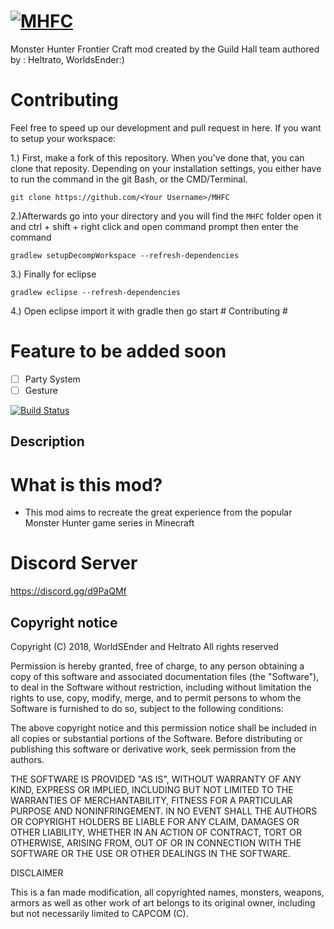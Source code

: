 # [![MHFC](https://i.imgur.com/BJbwc1e.png)](http://www.minecraftforum.net/forums/mapping-and-modding/minecraft-mods/2702398-monster-hunter-frontier-craft-1-0-2)

Monster Hunter Frontier Craft mod created by the Guild Hall team authored by : Heltrato, WorldsEnder:)

# Contributing #
Feel free to speed up our development and pull request in here. If you want to setup your workspace:

1.) First, make a fork of this repository. When you've done that, you can clone that reposity. Depending on your installation settings, you either have to run the command in the git Bash, or the CMD/Terminal.
```
git clone https://github.com/<Your Username>/MHFC
```
2.)Afterwards go into your directory and you will find the `MHFC` folder open it and ctrl + shift + right click and open command prompt
then enter the command
```
gradlew setupDecompWorkspace --refresh-dependencies
```
3.) Finally for eclipse
```
gradlew eclipse --refresh-dependencies
```
4.) Open eclipse import it with gradle then go start # Contributing #



# Feature to be added soon #
* [ ] Party System
* [ ] Gesture

[![Build Status](https://travis-ci.org/Guild-Hall/MHFC.svg)](https://travis-ci.org/Guild-Hall/MHFC)

Description
-----------

# What is this mod? #
- This mod aims to recreate the great experience from the popular Monster Hunter game series in Minecraft

# Discord Server #
https://discord.gg/d9PaQMf

Copyright notice
----------------

Copyright (C) 2018, WorldSEnder and Heltrato
All rights reserved

Permission is hereby granted, free of charge, to any person obtaining a copy of this software and associated documentation files (the "Software"), to deal in the Software without restriction, including without limitation the rights to use, copy, modify, merge, and to permit persons to whom the Software is furnished to do so, subject to the following conditions:

The above copyright notice and this permission notice shall be included in all copies or substantial portions of the Software.
Before distributing or publishing this software or derivative work, seek permission from the authors.  

THE SOFTWARE IS PROVIDED "AS IS", WITHOUT WARRANTY OF ANY KIND, EXPRESS OR IMPLIED, INCLUDING BUT NOT LIMITED TO THE WARRANTIES OF MERCHANTABILITY, FITNESS FOR A PARTICULAR PURPOSE AND NONINFRINGEMENT. IN NO EVENT SHALL THE AUTHORS OR COPYRIGHT HOLDERS BE LIABLE FOR ANY CLAIM, DAMAGES OR OTHER LIABILITY, WHETHER IN AN ACTION OF CONTRACT, TORT OR OTHERWISE, ARISING FROM, OUT OF OR IN CONNECTION WITH THE SOFTWARE OR THE USE OR OTHER DEALINGS IN THE SOFTWARE.

DISCLAIMER

This is a fan made modification, all copyrighted names, monsters, weapons, armors as well as other work of art belongs to its original owner, including but not necessarily limited to CAPCOM (C).

